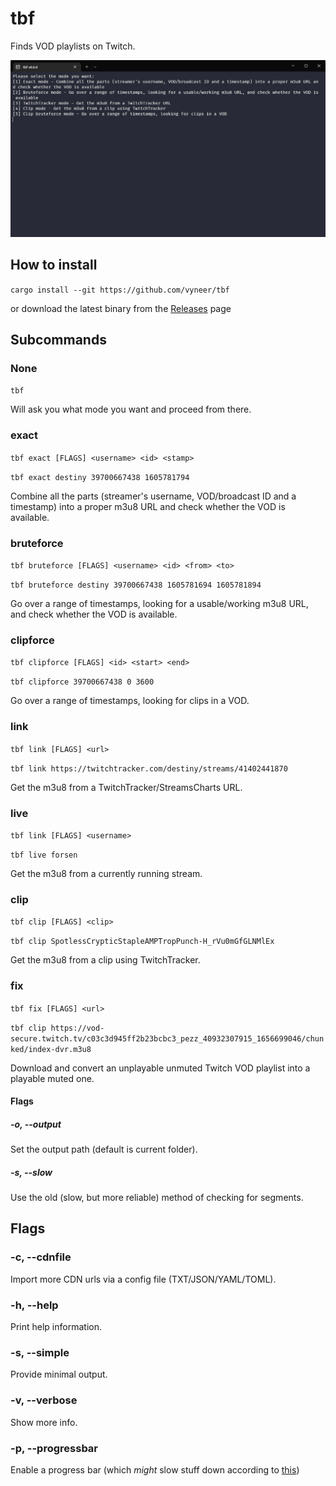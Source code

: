 # tbf
Finds VOD playlists on Twitch.

![Showcase](showcase.gif)

## How to install

```cargo install --git https://github.com/vyneer/tbf```

or download the latest binary from the [Releases](https://github.com/vyneer/tbf/releases) page

## Subcommands

### None

```tbf```

Will ask you what mode you want and proceed from there.

### exact

```tbf exact [FLAGS] <username> <id> <stamp>```

```tbf exact destiny 39700667438 1605781794```

Combine all the parts (streamer's username, VOD/broadcast ID and a timestamp) into a proper m3u8 URL and check whether the VOD is available.

### bruteforce

```tbf bruteforce [FLAGS] <username> <id> <from> <to>```

```tbf bruteforce destiny 39700667438 1605781694 1605781894```

Go over a range of timestamps, looking for a usable/working m3u8 URL, and check whether the VOD is available.

### clipforce

```tbf clipforce [FLAGS] <id> <start> <end>```

```tbf clipforce 39700667438 0 3600```

Go over a range of timestamps, looking for clips in a VOD.

### link

```tbf link [FLAGS] <url>```

```tbf link https://twitchtracker.com/destiny/streams/41402441870```

Get the m3u8 from a TwitchTracker/StreamsCharts URL.

### live

```tbf link [FLAGS] <username>```

```tbf live forsen```

Get the m3u8 from a currently running stream.

### clip

```tbf clip [FLAGS] <clip>```

```tbf clip SpotlessCrypticStapleAMPTropPunch-H_rVu0mGfGLNMlEx```

Get the m3u8 from a clip using TwitchTracker.

### fix

```tbf fix [FLAGS] <url>```

```tbf clip https://vod-secure.twitch.tv/c03c3d945ff2b23bcbc3_pezz_40932307915_1656699046/chunked/index-dvr.m3u8```

Download and convert an unplayable unmuted Twitch VOD playlist into a playable muted one.

#### Flags

##### -o, --output

Set the output path (default is current folder).

##### -s, --slow

Use the old (slow, but more reliable) method of checking for segments.

## Flags

### -c, --cdnfile 

Import more CDN urls via a config file (TXT/JSON/YAML/TOML).

### -h, --help

Print help information.

### -s, --simple

Provide minimal output.

### -v, --verbose

Show more info.

### -p, --progressbar

Enable a progress bar (which *might* slow stuff down according to [this](https://github.com/mitsuhiko/indicatif/issues/170))

